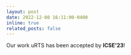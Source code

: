 ```yaml
---
layout: post
date: 2022-12-08 16:11:00-0400
inline: true 
related_posts: false
---
```


Our work uRTS has been accepted by **ICSE'23**!